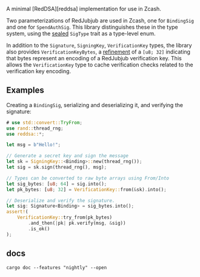 A minimal [RedDSA][reddsa] implementation for use in Zcash.

Two parameterizations of RedJubjub are used in Zcash, one for
`BindingSig` and one for `SpendAuthSig`. This library distinguishes
these in the type system, using the [sealed] `SigType` trait as a
type-level enum.

In addition to the `Signature`, `SigningKey`, `VerificationKey` types,
the library also provides `VerificationKeyBytes`, a [refinement] of a
`[u8; 32]` indicating that bytes represent an encoding of a RedJubjub
verification key. This allows the `VerificationKey` type to cache
verification checks related to the verification key encoding.

## Examples

Creating a `BindingSig`, serializing and deserializing it, and
verifying the signature:

```rust
# use std::convert::TryFrom;
use rand::thread_rng;
use reddsa::*;

let msg = b"Hello!";

// Generate a secret key and sign the message
let sk = SigningKey::<Binding>::new(thread_rng());
let sig = sk.sign(thread_rng(), msg);

// Types can be converted to raw byte arrays using From/Into
let sig_bytes: [u8; 64] = sig.into();
let pk_bytes: [u8; 32] = VerificationKey::from(&sk).into();

// Deserialize and verify the signature.
let sig: Signature<Binding> = sig_bytes.into();
assert!(
    VerificationKey::try_from(pk_bytes)
        .and_then(|pk| pk.verify(msg, &sig))
        .is_ok()
);
```

## docs

```shell,no_run
cargo doc --features "nightly" --open
```

[redjubjub]: https://zips.z.cash/protocol/protocol.pdf#concretereddsa
[zebra]: https://github.com/ZcashFoundation/zebra
[refinement]: https://en.wikipedia.org/wiki/Refinement_type
[sealed]: https://rust-lang.github.io/api-guidelines/future-proofing.html#sealed-traits-protect-against-downstream-implementations-c-sealed
